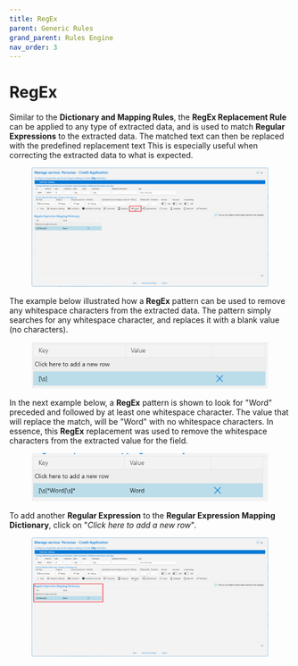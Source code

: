 ```yaml
---
title: RegEx
parent: Generic Rules
grand_parent: Rules Engine
nav_order: 3
---
```


# RegEx

Similar to the **Dictionary and Mapping Rules**, the **RegEx Replacement Rule** can be applied to any type of extracted data, and is used to match **Regular Expressions** to the extracted data. The matched text can then be replaced with the predefined replacement text This is especially useful when correcting the extracted data to what is expected.

<figure><img src="../../.gitbook/assets/image (20) (1).png" alt=""><figcaption></figcaption></figure>

The example below illustrated how a **RegEx** pattern can be used to remove any whitespace characters from the extracted data. The pattern simply searches for any whitespace character, and replaces it with a blank value (no characters).

<figure><img src="../../.gitbook/assets/image (13) (1).png" alt=""><figcaption></figcaption></figure>

In the next example below, a **RegEx** pattern is shown to look for "Word" preceded and followed by at least one whitespace character. The value that will replace the match, will be "Word" with no whitespace characters. In essence, this **RegEx** replacement was used to remove the whitespace characters from the extracted value for the field.

<figure><img src="../../.gitbook/assets/image (22) (1).png" alt=""><figcaption></figcaption></figure>

To add another **Regular Expression** to the **Regular Expression Mapping Dictionary**, click on "_Click here to add a new row_".

<figure><img src="../../.gitbook/assets/image (16) (3).png" alt=""><figcaption></figcaption></figure>
